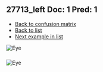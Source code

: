 ## 27713_left Doc: 1 Pred: 1
- [Back to confusion matrix](https://github.com/juliandewit/kaggle_retinopathy/blob/master/matrix.md)
- [Back to list](https://github.com/juliandewit/kaggle_retinopathy/blob/master/lists/11/list.md)
- [Next example in list](https://github.com/juliandewit/kaggle_retinopathy/blob/master/lists/11/27/27755_right.md)

![Eye](https://retinopaty.blob.core.windows.net/size1024/27713_left_1.jpeg)

### 

![Eye]()
